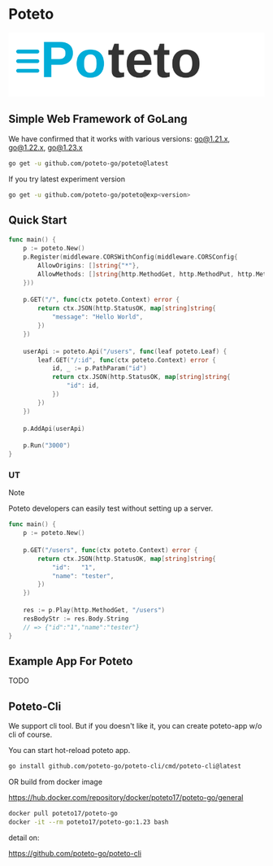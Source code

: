 # Poteto

<img src="assets/logo.svg">

## Simple Web Framework of GoLang

We have confirmed that it works with various versions: go@1.21.x, go@1.22.x, go@1.23.x

```bash
go get -u github.com/poteto-go/poteto@latest
```

If you try latest experiment version
```bash
go get -u github.com/poteto-go/poteto@exp<version>
```

## Quick Start

```go
func main() {
	p := poteto.New()
	p.Register(middleware.CORSWithConfig(middleware.CORSConfig{
		AllowOrigins: []string{"*"},
		AllowMethods: []string{http.MethodGet, http.MethodPut, http.MethodPost, http.MethodDelete},
	}))

	p.GET("/", func(ctx poteto.Context) error {
		return ctx.JSON(http.StatusOK, map[string]string{
			"message": "Hello World",
		})
	})

	userApi := poteto.Api("/users", func(leaf poteto.Leaf) {
		leaf.GET("/:id", func(ctx poteto.Context) error {
			id, _ := p.PathParam("id")
			return ctx.JSON(http.StatusOK, map[string]string{
				"id": id,
			})
		})
	})

	p.AddApi(userApi)

	p.Run("3000")
}
```

### UT

> [!NOTE]
> Poteto developers can easily test without setting up a server.

```go
func main() {
	p := poteto.New()

	p.GET("/users", func(ctx poteto.Context) error {
		return ctx.JSON(http.StatusOK, map[string]string{
			"id":   "1",
			"name": "tester",
		})
	})

	res := p.Play(http.MethodGet, "/users")
	resBodyStr := res.Body.String
	// => {"id":"1","name":"tester"}
}
```

## Example App For Poteto

TODO

## Poteto-Cli

We support cli tool. But if you doesn't like it, you can create poteto-app w/o cli of course.

You can start hot-reload poteto app.

```sh
go install github.com/poteto-go/poteto-cli/cmd/poteto-cli@latest
```

OR build from docker image

https://hub.docker.com/repository/docker/poteto17/poteto-go/general

```sh
docker pull poteto17/poteto-go
docker -it --rm poteto17/poteto-go:1.23 bash
```

detail on:

https://github.com/poteto-go/poteto-cli
